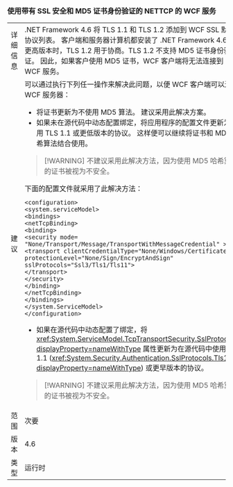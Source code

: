 ### <a name="wcf-services-that-use-nettcp-with-ssl-security-and-md5-certificate-authentication"></a>使用带有 SSL 安全和 MD5 证书身份验证的 NETTCP 的 WCF 服务

|   |   |
|---|---|
|详细信息|.NET Framework 4.6 将 TLS 1.1 和 TLS 1.2 添加到 WCF SSL 默认协议列表。 客户端和服务器计算机都安装了 .NET Framework 4.6 或更高版本时，TLS 1.2 用于协商。TLS 1.2 不支持 MD5 证书身份验证。 因此，如果客户使用 MD5 证书，WCF 客户端将无法连接到 WCF 服务。|
|建议|可以通过执行下列任一操作来解决此问题，以便 WCF 客户端可以连接 WCF 服务器：<ul><li>将证书更新为不使用 MD5 算法。 建议采用此解决方案。</li><li>如果未在源代码中动态配置绑定，将应用程序的配置文件更新为使用 TLS 1.1 或更低版本的协议。 这样便可以继续将证书和 MD5 哈希算法结合使用。</li></ul> <blockquote> [!WARNING] 不建议采用此解决方法，因为使用 MD5 哈希算法的证书被视为不安全。</blockquote> 下面的配置文件就采用了此解决方法：<pre><code class="language-xml">&lt;configuration&gt;&#13;&#10;&lt;system.serviceModel&gt;&#13;&#10;&lt;bindings&gt;&#13;&#10;&lt;netTcpBinding&gt;&#13;&#10;&lt;binding&gt;&#13;&#10;&lt;security mode= &quot;None/Transport/Message/TransportWithMessageCredential&quot; &gt;&#13;&#10;&lt;transport clientCredentialType=&quot;None/Windows/Certificate&quot;&#13;&#10;protectionLevel=&quot;None/Sign/EncryptAndSign&quot;&#13;&#10;sslProtocols=&quot;Ssl3/Tls1/Tls11&quot;&gt;&#13;&#10;&lt;/transport&gt;&#13;&#10;&lt;/security&gt;&#13;&#10;&lt;/binding&gt;&#13;&#10;&lt;/netTcpBinding&gt;&#13;&#10;&lt;/bindings&gt;&#13;&#10;&lt;/system.ServiceModel&gt;&#13;&#10;&lt;/configuration&gt;&#13;&#10;</code></pre><ul><li>如果在源代码中动态配置了绑定，将 <xref:System.ServiceModel.TcpTransportSecurity.SslProtocols?displayProperty=nameWithType> 属性更新为在源代码中使用 TLS 1.1 (<xref:System.Security.Authentication.SslProtocols.Tls11?displayProperty=nameWithType>) 或更早版本的协议。</li></ul> <blockquote> [!WARNING] 不建议采用此解决方法，因为使用 MD5 哈希算法的证书被视为不安全。</blockquote> |
|范围|次要|
|版本|4.6|
|类型|运行时|

